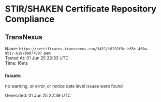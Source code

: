 # STIR/SHAKEN Certificate Repository Compliance

## TransNexus

Name: `https://certificates.transnexus.com/345J/f8292f5c-b55c-460a-9b17-6197b8877887.pem`\
Tested At: 01 Jun 25 22:33 UTC\
Time: 16ms

### Issues

no warning, or error, or notice date level issues were found

Generated: 01 Jun 25 22:39 UTC